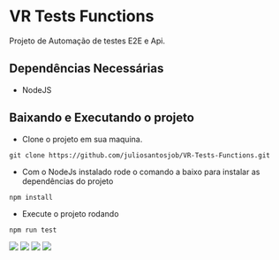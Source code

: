 # VR Tests Functions

Projeto de Automação de testes E2E e Api.

## Dependências Necessárias

* NodeJS

## Baixando e Executando o projeto

* Clone o projeto em sua maquina.

```
git clone https://github.com/juliosantosjob/VR-Tests-Functions.git
```

* Com o NodeJs instalado rode o comando a baixo para instalar as dependências do projeto

```
npm install
```

* Execute o projeto rodando

```
npm run test
```

 
[<img src="https://img.shields.io/badge/linkedin-%230077B5.svg?&style=for-the-badge&logo=linkedin&logoColor=white" />](https://www.linkedin.com/in/julio-santos-43428019b)
[<img src = "https://img.shields.io/badge/instagram-%23E4405F.svg?&style=for-the-badge&logo=instagram&logoColor=white">](https://www.instagram.com/juli0sts/)
[<img src = "https://img.shields.io/badge/facebook-%231877F2.svg?&style=for-the-badge&logo=facebook&logoColor=white">](https://www.facebook.com/profile.php?id=100003793058455)
<a href="mailto:julio958214@gmail.com"><img src="https://img.shields.io/badge/-Gmail-%23333?style=for-the-badge&logo=gmail&logoColor=white" target="_blank">
